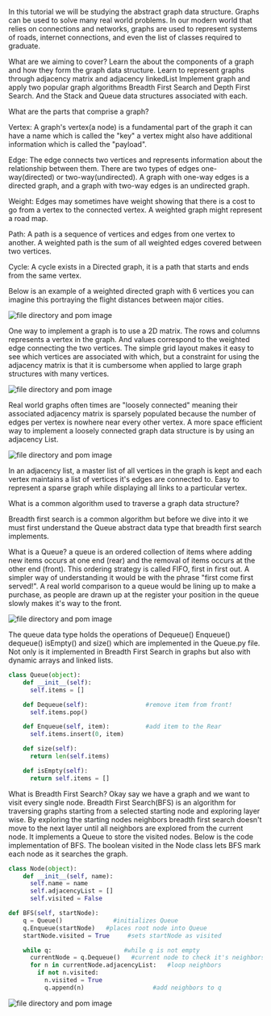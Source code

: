 

In this tutorial we will be studying the abstract graph data structure. Graphs can be used to solve many real world problems. In our modern world that relies on connections and networks, graphs are used to represent systems of roads, internet connections, and even the list of classes required to graduate.

What are we aiming to cover?
Learn the about the components of a graph and how they form the graph data structure.
Learn to represent graphs through adjacency matrix and adjacency linkedList
Implement graph and apply two popular graph algorithms Breadth First Search and Depth First Search. And the Stack and Queue data structures associated with each.


What are the parts that comprise a graph?

Vertex:
A graph's vertex(a node) is a fundamental part of the graph it can have a name which is called the "key" a vertex might also have additional information which is called the "payload".

Edge:
The edge connects two vertices and represents information about the relationship between them. There are two types of edges one-way(directed) or two-way(undirected). A graph with one-way edges is a directed graph, and a graph with two-way edges is an undirected graph.

Weight:
Edges may sometimes have weight showing that there is a cost to go from a vertex to the connected vertex. A weighted graph might represent a road map.

Path:
A path is a sequence of vertices and edges from one vertex to another. A weighted path is the sum of all weighted edges covered between two vertices.

Cycle:
A cycle exists in a Directed graph, it is a path that starts and ends from the same vertex.

Below is an example of a weighted directed graph with 6 vertices you can imagine this portraying the flight distances between major cities.

![file directory and pom image](./img/digraph.png)

One way to implement a graph is to use a 2D matrix. The rows and columns represents a vertex in the graph. And values correspond to the weighted edge connecting the two vertices. The simple grid layout makes it easy to see which vertices are associated with which, but a constraint for using the adjacency matrix is that it is cumbersome when applied to large graph structures with many vertices.

![file directory and pom image](./img/adjacencymatx.png)

Real world graphs often times are "loosely connected" meaning their associated adjacency matrix is sparsely populated because the number of edges per vertex is nowhere near every other vertex.
A more space efficient way to implement a loosely connected graph data structure is by using an adjacency List.

![file directory and pom image](./img/adjlist.png)

In an adjacency list, a master list of all vertices in the graph is kept and each vertex maintains a list of vertices it's edges are connected to. Easy to represent a sparse graph while displaying all links to a particular vertex.

What is a common algorithm used to traverse a graph data structure?

Breadth first search is a common algorithm but before we dive into it we must first understand the Queue abstract data type that breadth first search implements.

What is a Queue?
a queue is an ordered collection of items where adding new items occurs at one end (rear) and the removal of items occurs at the other end (front). This ordering strategy is called FIFO, first in first out. A simpler way of understanding it would be with the phrase "first come first served!". A real world comparison to a queue would be lining up to make a purchase, as people are drawn up at the register your position in the queue slowly makes it's way to the front.

![file directory and pom image](./img/q.png)

The queue data type holds the operations of Dequeue() Enqueue() dequeue() isEmpty() and size() which are implemented in the Queue.py file. Not only is it implemented in Breadth First Search in graphs but also with dynamic arrays and linked lists.

```Python
class Queue(object):
    def __init__(self):
      self.items = []

    def Dequeue(self):                #remove item from front!
      self.items.pop()

    def Enqueue(self, item):          #add item to the Rear
      self.items.insert(0, item)

    def size(self):
      return len(self.items)

    def isEmpty(self):
      return self.items = []

```

What is Breadth First Search?
Okay say we have a graph and we want to visit every single node. Breadth First Search(BFS) is an algorithm for traversing graphs starting from a selected starting node and exploring layer wise. By exploring the starting nodes neighbors breadth first search doesn't move to the next layer until all neighbors are explored from the current node. It implements a Queue to store the visited nodes. Below is the code implementation of BFS. The boolean visited in the Node class lets BFS mark each node as it searches the graph.

```Python
class Node(object):
    def __init__(self, name):
      self.name = name
      self.adjacencyList = []
      self.visited = False

def BFS(self, startNode):
    q = Queue()              #initializes Queue
    q.Enqueue(startNode)   #places root node into Queue
    startNode.visited = True     #sets startNode as visited

    while q:                    #while q is not empty
      currentNode = q.Dequeue()   #current node to check it's neighbors
      for n in currentNode.adjacencyList:   #loop neighbors
        if not n.visited:
          n.visited = True
          q.append(n)                   #add neighbors to q
```

![file directory and pom image](./img/BFS.png)
